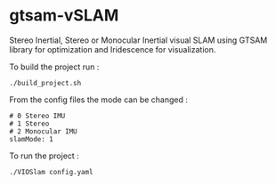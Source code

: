 # gtsam-vSLAM

Stereo Inertial, Stereo or Monocular Inertial visual SLAM using GTSAM library for optimization and Iridescence for visualization.


To build the project run :
```
./build_project.sh
```

From the config files the mode can be changed :

```
# 0 Stereo IMU
# 1 Stereo 
# 2 Monocular IMU
slamMode: 1
```

To run the project : 

```
./VIOSlam config.yaml
```